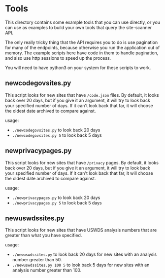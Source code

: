 # Tools

This directory contains some example tools that you can use directly, or you
can use as examples to build your own tools that query the site-scanner
API.

The only really tricky thing that the API requires you to do is use pagination
for many of the endpoints, because otherwise you run the application out
of memory.  The example scripts here have code in them to handle pagination,
and also use http sessions to speed up the process.

You will need to have python3 on your system for these scripts to work.

## newcodegovsites.py

This script looks for new sites that have `/code.json` files.  By default,
it looks back over 20 days, but if you give it an argument, it will try to
look back your specified number of days.  If it can't look back that far,
it will choose the oldest date archived to compare against.

usage: 
* `./newcodegovsites.py` to look back 20 days
* `./newcodegovsites.py 5` to look back 5 days

## newprivacypages.py

This script looks for new sites that have `/privacy` pages.  By default,
it looks back over 20 days, but if you give it an argument, it will try to
look back your specified number of days.  If it can't look back that far,
it will choose the oldest date archived to compare against.

usage: 
* `./newprivacypages.py` to look back 20 days
* `./newprivacypages.py 5` to look back 5 days

## newuswdssites.py

This script looks for new sites that have USWDS analysis numbers that are
greater than what you have specified.

usage: 
* `./newuswdssites.py` to look back 20 days for new sites with an analysis number greater than 50.
* `./newuswdssites.py 100 5` to look back 5 days for new sites with an analysis number greater than 100.
